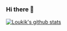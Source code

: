 ### Hi there 👋
[![Loukik's github stats](https://github-readme-stats.vercel.app/api??username=LoukikNaik&show_icons=true&theme=radical)](https://github.com/anuraghazra/github-readme-stats)
<!--
**LoukikNaik/LoukikNaik** is a ✨ _special_ ✨ repository because its `README.md` (this file) appears on your GitHub profile.

Here are some ideas to get you started:

- 🔭 I’m currently working on ...
- 🌱 I’m currently learning ...
- 👯 I’m looking to collaborate on ...
- 🤔 I’m looking for help with ...
- 💬 Ask me about ...
- 📫 How to reach me: ...
- 😄 Pronouns: ...
- ⚡ Fun fact: ...
-->
